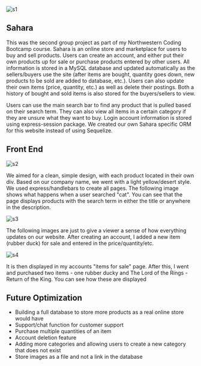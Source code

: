 ![s1](https://i.imgur.com/XJCbx4J.png)

## Sahara

This was the second group project as part of my Northwestern Coding Bootcamp course. Sahara is an online store and marketplace for users to buy and sell products. Users can create an account, and either put their own products up for sale or purchase products entered by other users. All information is stored in a MySQL database and updated automatically as the sellers/buyers use the site (after items are bought, quantity goes down, new products to be sold are added to database, etc.). Users can also update their own items (price, quantity, etc.) as well as delete their postings. Both a history of bought and sold items is also stored for the buyers/sellers to view.

Users can use the main search bar to find any product that is pulled based on their search term. They can also view all items in a certain category if they are unsure what they want to buy. Login account information is stored using express-session package. We created our own Sahara specific ORM for this website instead of using Sequelize.

## Front End

![s2](https://i.imgur.com/Ae8UdGO.png)

We aimed for a clean, simple design, with each product located in their own div. Based on our company name, we went with a light yellow/desert style. We used express/handlebars to create all pages. The following image shows what happens when a user searched "cat". You can see that the page displays products with the search term in either the title or anywhere in the description.

![s3](https://i.imgur.com/HeZB5Sr.png)

The following images are just to give a viewer a sense of how everything updates on our website. After creating an account, I added a new item (rubber duck) for sale and entered in the price/quantity/etc. 

![s4](https://i.imgur.com/r37PDmB.png)





It is then displayed in my accounts "items for sale" page. After this, I went and purchased two items - one rubber ducky and The Lord of the Rings - Return of the King. You can see how these are displayed 
















## Future Optimization
* Building a full database to store more products as a real online store would have
* Support/chat function for customer support
* Purchase multiple quantities of an item
* Account deletion feature
* Adding more categories and allowing users to create a new category that does not exist
* Store images as a file and not a link in the database
